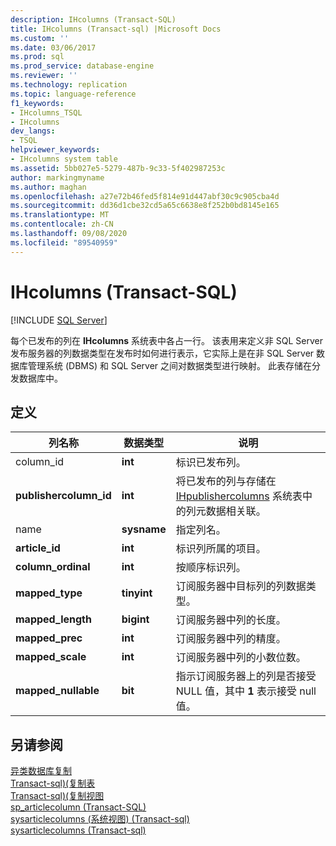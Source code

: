 ```yaml
---
description: IHcolumns (Transact-SQL)
title: IHcolumns (Transact-sql) |Microsoft Docs
ms.custom: ''
ms.date: 03/06/2017
ms.prod: sql
ms.prod_service: database-engine
ms.reviewer: ''
ms.technology: replication
ms.topic: language-reference
f1_keywords:
- IHcolumns_TSQL
- IHcolumns
dev_langs:
- TSQL
helpviewer_keywords:
- IHcolumns system table
ms.assetid: 5bb027e5-5279-487b-9c33-5f402987253c
author: markingmyname
ms.author: maghan
ms.openlocfilehash: a27e72b46fed5f814e91d447abf30c9c905cba4d
ms.sourcegitcommit: dd36d1cbe32cd5a65c6638e8f252b0bd8145e165
ms.translationtype: MT
ms.contentlocale: zh-CN
ms.lasthandoff: 09/08/2020
ms.locfileid: "89540959"
---
```

# <a name="ihcolumns-transact-sql"></a>IHcolumns (Transact-SQL)
[!INCLUDE [SQL Server](../../includes/applies-to-version/sqlserver.md)]

  每个已发布的列在 **IHcolumns** 系统表中各占一行。 该表用来定义非 SQL Server 发布服务器的列数据类型在发布时如何进行表示，它实际上是在非 SQL Server 数据库管理系统 (DBMS) 和 SQL Server 之间对数据类型进行映射。 此表存储在分发数据库中。  
  
## <a name="definition"></a>定义  
  
|列名称|数据类型|说明|  
|-----------------|---------------|-----------------|  
|column_id|**int**|标识已发布列。|  
|**publishercolumn_id**|**int**|将已发布的列与存储在 [IHpublishercolumns](../../relational-databases/system-tables/ihpublishercolumns-transact-sql.md) 系统表中的列元数据相关联。|  
|name|**sysname**|指定列名。|  
|**article_id**|**int**|标识列所属的项目。|  
|**column_ordinal**|**int**|按顺序标识列。|  
|**mapped_type**|**tinyint**|订阅服务器中目标列的列数据类型。|  
|**mapped_length**|**bigint**|订阅服务器中列的长度。|  
|**mapped_prec**|**int**|订阅服务器中列的精度。|  
|**mapped_scale**|**int**|订阅服务器中列的小数位数。|  
|**mapped_nullable**|**bit**|指示订阅服务器上的列是否接受 NULL 值，其中 **1** 表示接受 null 值。|  
  
## <a name="see-also"></a>另请参阅  
 [异类数据库复制](../../relational-databases/replication/non-sql/heterogeneous-database-replication.md)   
 [Transact-sql&#41;&#40;复制表 ](../../relational-databases/system-tables/replication-tables-transact-sql.md)   
 [Transact-sql&#41;&#40;复制视图 ](../../relational-databases/system-views/replication-views-transact-sql.md)   
 [sp_articlecolumn (Transact-SQL)](../../relational-databases/system-stored-procedures/sp-articlecolumn-transact-sql.md)   
 [sysarticlecolumns &#40;系统视图&#41; &#40;Transact-sql&#41;](../../relational-databases/system-views/sysarticlecolumns-system-view-transact-sql.md)   
 [sysarticlecolumns &#40;Transact-sql&#41;](../../relational-databases/system-tables/sysarticlecolumns-transact-sql.md)  
  
  
